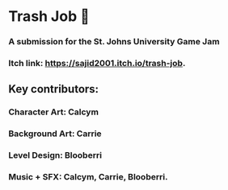 # Trash Job 🦝

### A submission for the St. Johns University Game Jam 

### Itch link: https://sajid2001.itch.io/trash-job.

## Key contributors:
### Character Art: Calcym
### Background Art: Carrie
### Level Design: Blooberri
### Music + SFX: Calcym, Carrie, Blooberri.


